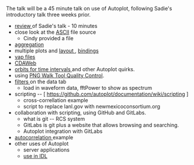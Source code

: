 The talk will be a 45 minute talk on use of Autoplot, following Sadie's introductory talk three weeks prior.
* [ review ](review.md) of Sadie's talk - 10 minutes
* close look at the [ASCII](ascii.md) file source
  - Cindy provided a file
* [ aggregation ](aggregation.md)
* multiple plots and [ layout ](layout.md), [ bindings ](bindings.md)
* [ vap files ](vapfiles.md)
* [ CDAWeb ](cdaweb.md)
* [ orbits for time intervals ](orbitsTimeRangeQuirks.md) and other Autoplot quirks.
* using [ PNG Walk Tool Quality Control](pngwalkToolQualityControl.md).
* [ filters ](filterProcesses.md) on the data tab
  - load in waveform data, fftPower to show as spectrum
* scripting -- [ https://github.com/autoplot/documentation/wiki/scripting ]
  - cross-correllation example
  - script to replace lanl.gov with newmexicoconsortium.org
* collaboration with scripting, using GitHub and GitLabs.
  - what is git -- RCS system
  - GitLabs is git plus a website that allows browsing and searching.
  - Autoplot integration with GitLabs
* [ autocorrelation ](scripting.md) example
* other uses of Autoplot
  - server applications
  - [ use in IDL ](interoperability.md)
